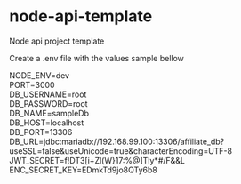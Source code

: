 # node-api-template
Node api project template


Create a .env file with the values sample bellow



NODE_ENV=dev  
PORT=3000  
DB_USERNAME=root  
DB_PASSWORD=root  
DB_NAME=sampleDb  
DB_HOST=localhost  
DB_PORT=13306  
DB_URL=jdbc:mariadb://192.168.99.100:13306/affiliate_db?useSSL=false&useUnicode=true&characterEncoding=UTF-8  
JWT_SECRET=f!DT3[i+Zl(W}17:%@]Tly*#/F&&L  
ENC_SECRET_KEY=EDmkTd9jo8QTy6b8  

  
